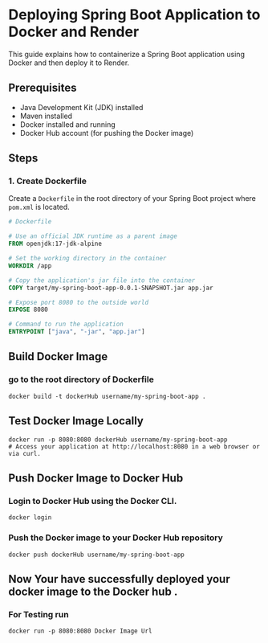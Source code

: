 # Deploying Spring Boot Application to Docker and Render

This guide explains how to containerize a Spring Boot application using Docker and then deploy it to Render.

## Prerequisites

- Java Development Kit (JDK) installed
- Maven installed
- Docker installed and running
- Docker Hub account (for pushing the Docker image)

## Steps

### 1. Create Dockerfile

Create a `Dockerfile` in the root directory of your Spring Boot project where `pom.xml` is located.

```dockerfile
# Dockerfile

# Use an official JDK runtime as a parent image
FROM openjdk:17-jdk-alpine

# Set the working directory in the container
WORKDIR /app

# Copy the application's jar file into the container
COPY target/my-spring-boot-app-0.0.1-SNAPSHOT.jar app.jar

# Expose port 8080 to the outside world
EXPOSE 8080

# Command to run the application
ENTRYPOINT ["java", "-jar", "app.jar"]
```
## Build Docker Image
### go to the root directory of Dockerfile
```terminal
docker build -t dockerHub username/my-spring-boot-app .
```
## Test Docker Image Locally
```terminal
docker run -p 8080:8080 dockerHub username/my-spring-boot-app
# Access your application at http://localhost:8080 in a web browser or via curl.
```
## Push Docker Image to Docker Hub
### Login to Docker Hub using the Docker CLI.
```
docker login
```
### Push the Docker image to your Docker Hub repository
```
docker push dockerHub username/my-spring-boot-app
```
## Now Your have successfully deployed your docker image to the Docker hub .
### For Testing run
```
docker run -p 8080:8080 Docker Image Url
```







